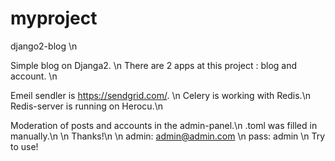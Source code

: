 # myproject
django2-blog \n

Simple blog on Djanga2. \n
There are 2 apps at this project : blog and account. \n

Emeil sendler is https://sendgrid.com/. \n
Celery is working with Redis.\n
Redis-server is running on Herocu.\n

Moderation of posts and accounts in the admin-panel.\n
.toml was filled in manually.\n
\n
Thanks!\n
\n
admin: admin@admin.com \n
pass: admin
\n Try to use! 

